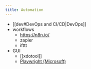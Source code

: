 ```yaml
---
title: Automation
---
```

- [[dev#DevOps and CI/CD|DevOps]]
- workflows
    - https://n8n.io/
    - zapier
    - ifttt
- GUI
    - [[xdotool]]
    - [Playwright (Microsoft)][playwright]


[playwright]: <https://playwright.dev/>